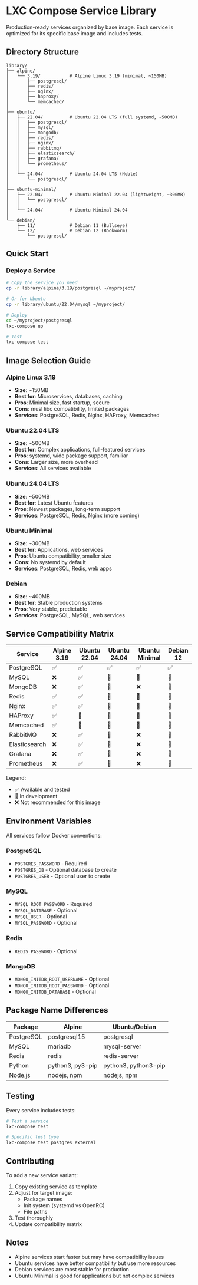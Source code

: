 # LXC Compose Service Library

Production-ready services organized by base image. Each service is optimized for its specific base image and includes tests.

## Directory Structure

```
library/
├── alpine/
│   └── 3.19/           # Alpine Linux 3.19 (minimal, ~150MB)
│       ├── postgresql/
│       ├── redis/
│       ├── nginx/
│       ├── haproxy/
│       └── memcached/
│
├── ubuntu/
│   ├── 22.04/          # Ubuntu 22.04 LTS (full systemd, ~500MB)
│   │   ├── postgresql/
│   │   ├── mysql/
│   │   ├── mongodb/
│   │   ├── redis/
│   │   ├── nginx/
│   │   ├── rabbitmq/
│   │   ├── elasticsearch/
│   │   ├── grafana/
│   │   └── prometheus/
│   │
│   └── 24.04/          # Ubuntu 24.04 LTS (Noble)
│       └── postgresql/
│
├── ubuntu-minimal/
│   ├── 22.04/          # Ubuntu Minimal 22.04 (lightweight, ~300MB)
│   │   └── postgresql/
│   │
│   └── 24.04/          # Ubuntu Minimal 24.04
│
└── debian/
    ├── 11/             # Debian 11 (Bullseye)
    └── 12/             # Debian 12 (Bookworm)
        └── postgresql/
```

## Quick Start

### Deploy a Service

```bash
# Copy the service you need
cp -r library/alpine/3.19/postgresql ~/myproject/

# Or for Ubuntu
cp -r library/ubuntu/22.04/mysql ~/myproject/

# Deploy
cd ~/myproject/postgresql
lxc-compose up

# Test
lxc-compose test
```

## Image Selection Guide

### Alpine Linux 3.19
- **Size**: ~150MB
- **Best for**: Microservices, databases, caching
- **Pros**: Minimal size, fast startup, secure
- **Cons**: musl libc compatibility, limited packages
- **Services**: PostgreSQL, Redis, Nginx, HAProxy, Memcached

### Ubuntu 22.04 LTS
- **Size**: ~500MB
- **Best for**: Complex applications, full-featured services
- **Pros**: systemd, wide package support, familiar
- **Cons**: Larger size, more overhead
- **Services**: All services available

### Ubuntu 24.04 LTS
- **Size**: ~500MB
- **Best for**: Latest Ubuntu features
- **Pros**: Newest packages, long-term support
- **Services**: PostgreSQL, Redis, Nginx (more coming)

### Ubuntu Minimal
- **Size**: ~300MB
- **Best for**: Applications, web services
- **Pros**: Ubuntu compatibility, smaller size
- **Cons**: No systemd by default
- **Services**: PostgreSQL, Redis, web apps

### Debian
- **Size**: ~400MB
- **Best for**: Stable production systems
- **Pros**: Very stable, predictable
- **Services**: PostgreSQL, MySQL, web services

## Service Compatibility Matrix

| Service | Alpine 3.19 | Ubuntu 22.04 | Ubuntu 24.04 | Ubuntu Minimal | Debian 12 |
|---------|-------------|--------------|--------------|----------------|-----------|
| PostgreSQL | ✅ | ✅ | ✅ | ✅ | ✅ |
| MySQL | ❌ | ✅ | 🚧 | 🚧 | 🚧 |
| MongoDB | ❌ | ✅ | 🚧 | ❌ | 🚧 |
| Redis | ✅ | ✅ | 🚧 | 🚧 | 🚧 |
| Nginx | ✅ | ✅ | 🚧 | 🚧 | 🚧 |
| HAProxy | ✅ | 🚧 | 🚧 | 🚧 | 🚧 |
| Memcached | ✅ | 🚧 | 🚧 | 🚧 | 🚧 |
| RabbitMQ | ❌ | ✅ | 🚧 | ❌ | 🚧 |
| Elasticsearch | ❌ | ✅ | 🚧 | ❌ | 🚧 |
| Grafana | ❌ | ✅ | 🚧 | ❌ | 🚧 |
| Prometheus | ❌ | ✅ | 🚧 | ❌ | 🚧 |

Legend:
- ✅ Available and tested
- 🚧 In development
- ❌ Not recommended for this image

## Environment Variables

All services follow Docker conventions:

### PostgreSQL
- `POSTGRES_PASSWORD` - Required
- `POSTGRES_DB` - Optional database to create
- `POSTGRES_USER` - Optional user to create

### MySQL
- `MYSQL_ROOT_PASSWORD` - Required
- `MYSQL_DATABASE` - Optional
- `MYSQL_USER` - Optional
- `MYSQL_PASSWORD` - Optional

### Redis
- `REDIS_PASSWORD` - Optional

### MongoDB
- `MONGO_INITDB_ROOT_USERNAME` - Optional
- `MONGO_INITDB_ROOT_PASSWORD` - Optional
- `MONGO_INITDB_DATABASE` - Optional

## Package Name Differences

| Package | Alpine | Ubuntu/Debian |
|---------|--------|---------------|
| PostgreSQL | postgresql15 | postgresql |
| MySQL | mariadb | mysql-server |
| Redis | redis | redis-server |
| Python | python3, py3-pip | python3, python3-pip |
| Node.js | nodejs, npm | nodejs, npm |

## Testing

Every service includes tests:

```bash
# Test a service
lxc-compose test

# Specific test type
lxc-compose test postgres external
```

## Contributing

To add a new service variant:

1. Copy existing service as template
2. Adjust for target image:
   - Package names
   - Init system (systemd vs OpenRC)
   - File paths
3. Test thoroughly
4. Update compatibility matrix

## Notes

- Alpine services start faster but may have compatibility issues
- Ubuntu services have better compatibility but use more resources
- Debian services are most stable for production
- Ubuntu Minimal is good for applications but not complex services